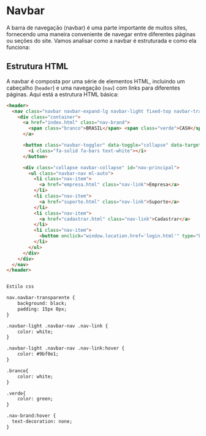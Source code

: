 # Navbar

A barra de navegação (navbar) é uma parte importante de muitos sites, fornecendo uma maneira conveniente de navegar entre diferentes páginas ou seções do site. Vamos analisar como a navbar é estruturada e como ela funciona:

## Estrutura HTML

A navbar é composta por uma série de elementos HTML, incluindo um cabeçalho (`header`) e uma navegação (`nav`) com links para diferentes páginas. Aqui está a estrutura HTML básica:

```html
<header>
  <nav class="navbar navbar-expand-lg navbar-light fixed-top navbar-transparente">
    <div class="container">
      <a href="index.html" class="nav-brand">
        <span class="branco">BRASIL</span> <span class="verde">CASH</span>
      </a>

      <button class="navbar-toggler" data-toggle="collapse" data-target="#nav-principal">
        <i class="fa-solid fa-bars text-white"></i>
      </button>

      <div class="collapse navbar-collapse" id="nav-principal">
        <ul class="navbar-nav ml-auto">
          <li class="nav-item">
            <a href="empresa.html" class="nav-link">Empresa</a>
          </li>
          <li class="nav-item">
            <a href="suporte.html" class="nav-link">Suporte</a>
          </li>
          <li class="nav-item">
            <a href="cadastrar.html" class="nav-link">Cadastrar</a>
          </li>
          <li class="nav-item">
            <button onclick="window.location.href='login.html'" type="button" class="btn btn-secondary ">Entrar</button>
          </li>
        </ul>
      </div>
    </div>
  </nav>
</header>


Estilo css

nav.navbar-transparente {
	background: black;
	padding: 15px 0px;		
}

.navbar-light .navbar-nav .nav-link {
	color: white;
}

.navbar-light .navbar-nav .nav-link:hover {
	color: #9bf0e1;
}

.branco{
	color: white;
}

.verde{
	color: green;
}

.nav-brand:hover {
  text-decoration: none;
}
